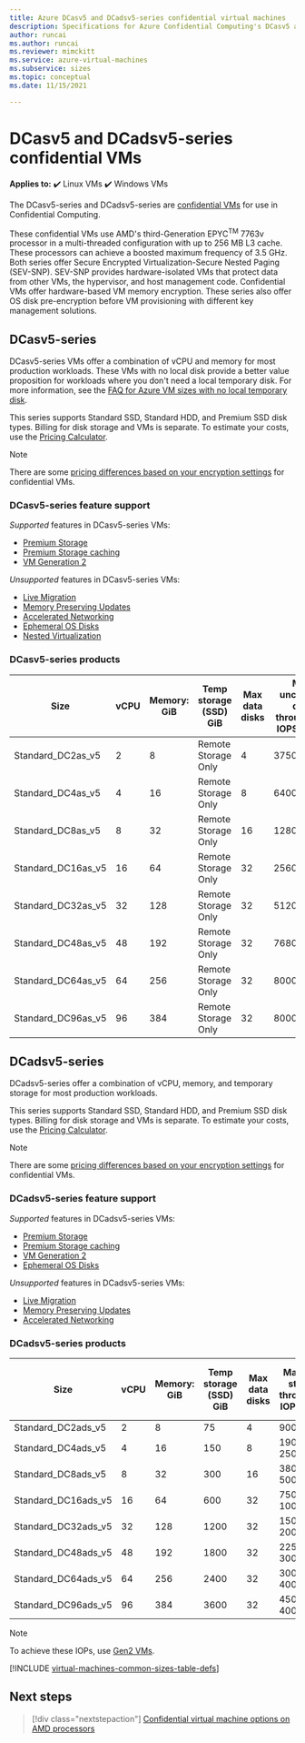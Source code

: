 ```yaml
---
title: Azure DCasv5 and DCadsv5-series confidential virtual machines
description: Specifications for Azure Confidential Computing's DCasv5 and DCadsv5-series confidential virtual machines. 
author: runcai 
ms.author: runcai
ms.reviewer: mimckitt
ms.service: azure-virtual-machines
ms.subservice: sizes
ms.topic: conceptual
ms.date: 11/15/2021

---
```


# DCasv5 and DCadsv5-series confidential VMs

**Applies to:** :heavy_check_mark: Linux VMs :heavy_check_mark: Windows VMs 

The DCasv5-series and DCadsv5-series are [confidential VMs](/azure/confidential-computing/confidential-vm-overview) for use in Confidential Computing. 

These confidential VMs use AMD's third-Generation EPYC<sup>TM</sup> 7763v processor in a multi-threaded configuration with up to 256 MB L3 cache. These processors can achieve a boosted maximum frequency of 3.5 GHz. Both series offer Secure Encrypted Virtualization-Secure Nested Paging (SEV-SNP). SEV-SNP provides hardware-isolated VMs that protect data from other VMs, the hypervisor, and host management code. Confidential VMs offer hardware-based VM memory encryption. These series also offer OS disk pre-encryption before VM provisioning with different key management solutions. 

## DCasv5-series

DCasv5-series VMs offer a combination of vCPU and memory for most production workloads. These VMs with no local disk provide a better value proposition for workloads where you don't need a local temporary disk. For more information, see the [FAQ for Azure VM sizes with no local temporary disk](azure-vms-no-temp-disk.yml). 

This series supports Standard SSD, Standard HDD, and Premium SSD disk types. Billing for disk storage and VMs is separate. To estimate your costs, use the [Pricing Calculator](https://azure.microsoft.com/pricing/calculator/).

> [!NOTE]
> There are some [pricing differences based on your encryption settings](/azure/confidential-computing/confidential-vm-overview#encryption-pricing-differences) for confidential VMs.

### DCasv5-series feature support

*Supported* features in DCasv5-series VMs:

- [Premium Storage](premium-storage-performance.md)
- [Premium Storage caching](premium-storage-performance.md)
- [VM Generation 2](generation-2.md)

*Unsupported* features in DCasv5-series VMs:

- [Live Migration](maintenance-and-updates.md)
- [Memory Preserving Updates](maintenance-and-updates.md)
- [Accelerated Networking](/azure/virtual-network/create-vm-accelerated-networking-cli)
- [Ephemeral OS Disks](ephemeral-os-disks.md)
- [Nested Virtualization](/virtualization/hyper-v-on-windows/user-guide/nested-virtualization)

### DCasv5-series products

| Size | vCPU | Memory: GiB | Temp storage (SSD) GiB | Max data disks | Max uncached disk throughput: IOPS/MBps | Max NICs | Max network bandwidth (Mbps)
|---|---|---|---|---|---|---|---|
| Standard_DC2as_v5  | 2  | 8   | Remote Storage Only | 4  | 3750/82    | 2 | 3000
| Standard_DC4as_v5  | 4  | 16  | Remote Storage Only | 8  | 6400/144   | 2 | 5000
| Standard_DC8as_v5  | 8  | 32  | Remote Storage Only | 16 | 12800/200  | 4 | 5000
| Standard_DC16as_v5 | 16 | 64  | Remote Storage Only | 32 | 25600/384  | 4 | 10000
| Standard_DC32as_v5 | 32 | 128 | Remote Storage Only | 32 | 51200/768  | 8 | 12500
| Standard_DC48as_v5 | 48 | 192 | Remote Storage Only | 32 | 76800/1152 | 8 | 15000
| Standard_DC64as_v5 | 64 | 256 | Remote Storage Only | 32 | 80000/1200 | 8 | 20000
| Standard_DC96as_v5 | 96 | 384 | Remote Storage Only | 32 | 80000/1600 | 8 | 20000

## DCadsv5-series

DCadsv5-series offer a combination of vCPU, memory, and temporary storage for most production workloads.

This series supports Standard SSD, Standard HDD, and Premium SSD disk types. Billing for disk storage and VMs is separate. To estimate your costs, use the [Pricing Calculator](https://azure.microsoft.com/pricing/calculator/).

> [!NOTE]
> There are some [pricing differences based on your encryption settings](/azure/confidential-computing/confidential-vm-overview#encryption-pricing-differences) for confidential VMs.

### DCadsv5-series feature support

*Supported* features in DCadsv5-series VMs:

- [Premium Storage](premium-storage-performance.md)
- [Premium Storage caching](premium-storage-performance.md)
- [VM Generation 2](generation-2.md)
- [Ephemeral OS Disks](ephemeral-os-disks.md)

*Unsupported* features in DCadsv5-series VMs:

- [Live Migration](maintenance-and-updates.md)
- [Memory Preserving Updates](maintenance-and-updates.md)
- [Accelerated Networking](/azure/virtual-network/create-vm-accelerated-networking-cli)

### DCadsv5-series products

| Size | vCPU | Memory: GiB | Temp storage (SSD) GiB | Max data disks | Max temp storage throughput: IOPS/MBps | Max uncached disk throughput: IOPS/MBps | Max NICs |  Max network bandwidth (Mbps)
|---|---|---|---|---|---|---|---|---|
| Standard_DC2ads_v5  | 2  | 8   | 75   | 4  | 9000 / 125    | 3750/82    | 2 | 3000
| Standard_DC4ads_v5  | 4  | 16  | 150  | 8  | 19000 / 250   | 6400/144   | 2 | 5000
| Standard_DC8ads_v5  | 8  | 32  | 300  | 16 | 38000 / 500   | 12800/200  | 4 | 5000
| Standard_DC16ads_v5 | 16 | 64  | 600  | 32 | 75000 / 1000  | 25600/384  | 4 | 10000
| Standard_DC32ads_v5 | 32 | 128 | 1200 | 32 | 150000 / 2000 | 51200/768  | 8 | 12500
| Standard_DC48ads_v5 | 48 | 192 | 1800 | 32 | 225000 / 3000 | 76800/1152 | 8 | 15000
| Standard_DC64ads_v5 | 64 | 256 | 2400 | 32 | 300000 / 4000 | 80000/1200 | 8 | 20000
| Standard_DC96ads_v5 | 96 | 384 | 3600 | 32 | 450000 / 4000 | 80000/1600 | 8 | 20000

> [!NOTE]
> To achieve these IOPs, use [Gen2 VMs](generation-2.md).

[!INCLUDE [virtual-machines-common-sizes-table-defs](./includes/virtual-machines-common-sizes-table-defs.md)]

## Next steps

> [!div class="nextstepaction"]
> [Confidential virtual machine options on AMD processors](/azure/confidential-computing/virtual-machine-options)
